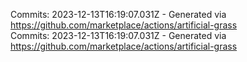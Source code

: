 Commits: 2023-12-13T16:19:07.031Z - Generated via https://github.com/marketplace/actions/artificial-grass
<br>
Commits: 2023-12-13T16:19:07.031Z - Generated via https://github.com/marketplace/actions/artificial-grass
<br>
